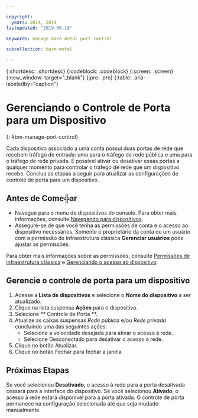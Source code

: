 ```yaml
---

copyright:
  years: 2014, 2019
lastupdated: "2019-06-18"

keywords: manage bare metal port control

subcollection: bare-metal

---
```


{:shortdesc: .shortdesc}
{:codeblock: .codeblock}
{:screen: .screen}
{:new_window: target="_blank"}
{:pre: .pre}
{:table: .aria-labeledby="caption"}

# Gerenciando o Controle de Porta para um Dispositivo
{: #bm-manage-port-control}

Cada dispositivo associado a uma conta possui duas portas de rede que recebem tráfego de entrada: uma para o tráfego de
rede pública e uma para o tráfego de rede privada. É possível ativar ou desativar essas portas a qualquer momento para controlar o
tráfego de rede que um dispositivo recebe. Conclua as etapas a seguir para atualizar as configurações de controle de porta para um dispositivo.

## Antes de Come╬ar
* Navegue para o menu de dispositivos do console. Para obter mais informações, consulte [Navegando para dispositivos](/docs/bare-metal?topic=virtual-servers-navigating-devices).
* Assegure-se de que você tenha as permissões de conta e o acesso ao dispositivo necessários. Somente o proprietário da conta ou um usuário com a permissão de infraestrutura clássica **Gerenciar usuários** pode ajustar as permissões.

Para obter mais informações sobre as permissões, consulte [Permissões de infraestrutura clássica](/docs/iam?topic=iam-infrapermission#infrapermission) e [Gerenciando o acesso ao dispositivo](/docs/bare-metal?topic=virtual-servers-managing-device-access).

## Gerencie o controle de porta para um dispositivo

1. Acesse a **Lista de dispositivos** e selecione o
**Nome do dispositivo** a ser atualizado.  
2. Clique na lista suspensa **Ações** para o dispositivo.
3. Selecione  ** Controle de Porta **.
4. Atualize as caixas suspensas *Rede pública* e/ou *Rede privada* concluindo uma das seguintes
ações:
   * Selecione a velocidade desejada para ativar o acesso à rede.
   * Selecione Desconectado para desativar o acesso à rede.
5. Clique no botão Atualizar.
6. Clique no botão Fechar para fechar a janela.

## Próximas Etapas

Se você selecionou **Desativado**, o acesso à rede para a porta desativada cessará para a interface do
dispositivo. Se você selecionou **Ativado**, o acesso à rede estará disponível para a porta ativada. O controle
de porta permanece na configuração selecionada até que seja mudado manualmente.
